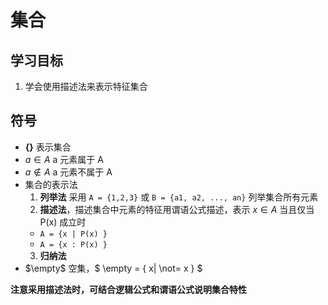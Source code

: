 # 集合
## 学习目标
1. 学会使用描述法来表示特征集合

## 符号
* **{}** 表示集合
* $a \in A$  a 元素属于 A
* $a \notin A$ a 元素不属于 A
* 集合的表示法
  1. **列举法** 采用 `A = {1,2,3}` 或 `B = {a1, a2, ..., an}` 列举集合所有元素
  2. **描述法**，描述集合中元素的特征用谓语公式描述，表示 $x \in A$ 当且仅当 P(x) 成立时
    * `A = {x | P(x) }`
    * `A = {x : P(x) }`
  3. **归纳法**
* $\empty$ 空集，$ \empty = \{  x| \not= x \} $

**注意采用描述法时，可结合逻辑公式和谓语公式说明集合特性**